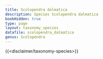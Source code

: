 ```yaml
---
title: Scolopendra dalmatica
description: Species Scolopendra dalmatica
bookHidden: true
type: page
layout: taxonomy_species
datafile: scolopendra_dalmatica
genus: Scolopendra
---
```


{{<disclaimer/taxonomy-species>}}